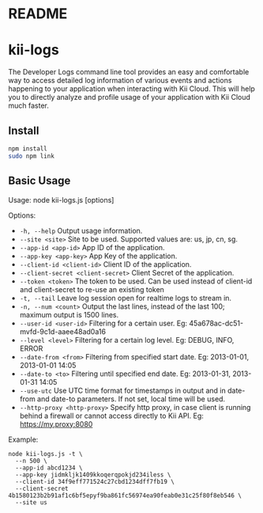 # README

kii-logs
=======
The Developer Logs command line tool provides an easy and comfortable way to access detailed log information of various events and actions happening to your application when interacting with Kii Cloud. This will help you to directly analyze and profile usage of your application with Kii Cloud much faster. 
## Install
```sh
npm install
sudo npm link
```

## Basic Usage

  Usage: node kii-logs.js [options]

  Options:

* `-h, --help` 				Output usage information.
* `--site <site>` 			Site to be used. Supported values are: us, jp, cn, sg.
* `--app-id <app-id>` 			App ID of the application.
* `--app-key <app-key>` 		App Key of the application.
* `--client-id <client-id>` 		Client ID of the application.
* `--client-secret <client-secret>` 	Client Secret of the application.
* `--token <token>` 			The token to be used. Can be used instead of client-id and client-secret to re-use an existing token
* `-t, --tail` 				Leave log session open for realtime logs to stream in.
* `-n, --num <count>` 			Output the last <count> lines, instead of the last 100; maximum output is 1500 lines.
* `--user-id <user-id>` 		Filtering for a certain user. Eg: 45a678ac-dc51-mvfd-9c1d-aaee48ad0a16
* `--level <level>` 			Filtering for a certain log level. Eg: DEBUG, INFO, ERROR
* `--date-from <from>`			Filtering from specified start date. Eg: 2013-01-01, 2013-01-01 14:05
* `--date-to <to>`			Filtering until specified end date. Eg: 2013-01-31, 2013-01-31 14:05
* `--use-utc`				Use UTC time format for timestamps in output and in date-from and date-to parameters. If not set, local time will be used.
* `--http-proxy <http-proxy>`           Specify http proxy, in case client is running behind a firewall or cannot access directly to Kii API. Eg: https://my.proxy:8080

Example:

    node kii-logs.js -t \
      --n 500 \
      --app-id abcd1234 \
      --app-key jidmkljk1409kkoqerqpokjd234iless \
      --client-id 34f9eff771524c27cbd1234dff7fb19 \
      --client-secret 4b1580123b2b91af1c6bf5epyf9ba861fc56974ea90feab0e31c25f80f8eb546 \
      --site us


